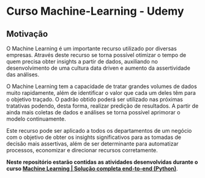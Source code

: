 # Curso Machine-Learning - Udemy

## Motivação

O Machine Learning é um importante recurso utilizado por diversas empresas. Através deste recurso se torna possível otimizar o tempo de quem precisa obter insights a partir de dados, auxiliando no desenvolvimento de uma cultura data driven e aumento da assertividade das análises.

O Machine Learning tem a capacidade de tratar grandes volumes de dados muito rapidamente, além de identificar o valor que cada um deles têm para o objetivo traçado. O padrão obtido poderá ser utilizado nas próximas tratativas podendo, desta forma, realizar predição de resultados. A partir de ainda mais coletas de dados e análises se torna possível aprimorar o modelo continuamente. 

Este recurso pode ser aplicado a todos os departamentos de um negócio com o objetivo de obter os insights significativos para as tomadas de decisão mais assertivas, além de ser determinante para automatizar processos, economizar e direcionar recursos corretamente.

**Neste repositório estarão contidas as atividades desenvolvidas durante o curso [Machine Learning | Solução completa end-to-end (Python)](https://www.udemy.com/course/machine-learning-solucao-completa-end-to-end-api/)**.
